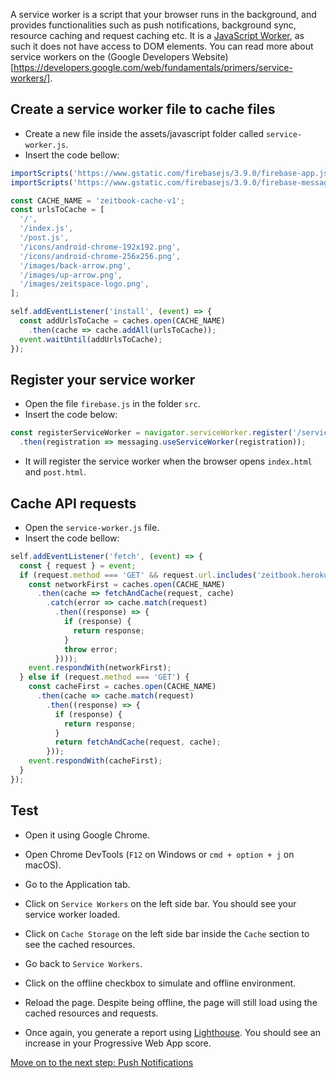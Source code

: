 A service worker is a script that your browser runs in the background, and provides functionalities such as push notifications, background sync, resource caching and request caching etc. It is a [JavaScript Worker](https://www.html5rocks.com/en/tutorials/workers/basics/), as such it does not have access to DOM elements. You can read more about service workers on the (Google Developers Website)[https://developers.google.com/web/fundamentals/primers/service-workers/].

## Create a service worker file to cache files

- Create a new file inside the assets/javascript folder called `service-worker.js`.
- Insert the code bellow:

```javascript
importScripts('https://www.gstatic.com/firebasejs/3.9.0/firebase-app.js');
importScripts('https://www.gstatic.com/firebasejs/3.9.0/firebase-messaging.js');

const CACHE_NAME = 'zeitbook-cache-v1';
const urlsToCache = [
  '/',
  '/index.js',
  '/post.js',
  '/icons/android-chrome-192x192.png',
  '/icons/android-chrome-256x256.png',
  '/images/back-arrow.png',
  '/images/up-arrow.png',
  '/images/zeitspace-logo.png',
];

self.addEventListener('install', (event) => {
  const addUrlsToCache = caches.open(CACHE_NAME)
    .then(cache => cache.addAll(urlsToCache));
  event.waitUntil(addUrlsToCache);
});
```

## Register your service worker

- Open the file `firebase.js` in the folder `src`.
- Insert the code below:

```javascript
const registerServiceWorker = navigator.serviceWorker.register('/service-worker.js')
  .then(registration => messaging.useServiceWorker(registration));
```

- It will register the service worker when the browser opens `index.html` and `post.html`.

## Cache API requests

- Open the `service-worker.js` file.
- Insert the code bellow:

```javascript
self.addEventListener('fetch', (event) => {
  const { request } = event;
  if (request.method === 'GET' && request.url.includes('zeitbook.herokuapp.com')) {
    const networkFirst = caches.open(CACHE_NAME)
      .then(cache => fetchAndCache(request, cache)
        .catch(error => cache.match(request)
          .then((response) => {
            if (response) {
              return response;
            }
            throw error;
          })));
    event.respondWith(networkFirst);
  } else if (request.method === 'GET') {
    const cacheFirst = caches.open(CACHE_NAME)
      .then(cache => cache.match(request)
        .then((response) => {
          if (response) {
            return response;
          }
          return fetchAndCache(request, cache);
        }));
    event.respondWith(cacheFirst);
  }
});
```

## Test

- Open it using Google Chrome.
- Open Chrome DevTools (`F12` on Windows or `cmd + option + j` on macOS).
- Go to the Application tab.
- Click on `Service Workers` on the left side bar. You should see your service worker loaded.
- Click on `Cache Storage` on the left side bar inside the `Cache` section to see the cached resources.
- Go back to `Service Workers`.
- Click on the offline checkbox to simulate and offline environment.
- Reload the page. Despite being offline, the page will still load using the cached resources and requests.


- Once again, you generate a report using [Lighthouse](https://developers.google.com/web/tools/lighthouse/). You should see an increase in your Progressive Web App score.


[Move on to the next step: Push Notifications](./03-push-notifications.md)
